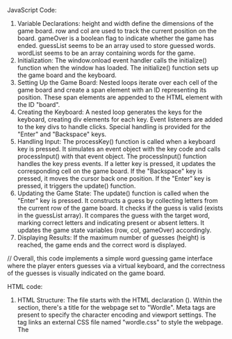 JavaScript Code:

1. Variable Declarations:
height and width define the dimensions of the game board.
row and col are used to track the current position on the board.
gameOver is a boolean flag to indicate whether the game has ended.
guessList seems to be an array used to store guessed words.
wordList seems to be an array containing words for the game.
2. Initialization:
The window.onload event handler calls the initialize() function when the window has loaded.
The initialize() function sets up the game board and the keyboard.
3. Setting Up the Game Board:
Nested loops iterate over each cell of the game board and create a span element with an ID representing its position.
These span elements are appended to the HTML element with the ID "board".
4. Creating the Keyboard:
A nested loop generates the keys for the keyboard, creating div elements for each key.
Event listeners are added to the key divs to handle clicks.
Special handling is provided for the "Enter" and "Backspace" keys.
5. Handling Input:
The processKey() function is called when a keyboard key is pressed. It simulates an event object with the key code and calls processInput() with that event object.
The processInput() function handles the key press events.
If a letter key is pressed, it updates the corresponding cell on the game board.
If the "Backspace" key is pressed, it moves the cursor back one position.
If the "Enter" key is pressed, it triggers the update() function.
6. Updating the Game State:
The update() function is called when the "Enter" key is pressed.
It constructs a guess by collecting letters from the current row of the game board.
It checks if the guess is valid (exists in the guessList array).
It compares the guess with the target word, marking correct letters and indicating present or absent letters.
It updates the game state variables (row, col, gameOver) accordingly.
7. Displaying Results:
If the maximum number of guesses (height) is reached, the game ends and the correct word is displayed.

// Overall, this code implements a simple word guessing game interface where the player enters guesses via a virtual keyboard, and the correctness of the guesses is visually indicated on the game board.

HTML code:

1. HTML Structure:
The file starts with the HTML declaration (<!DOCTYPE html>).
Within the <head> section, there's a title for the webpage set to "Wordle".
Meta tags are present to specify the character encoding and viewport settings.
The <link> tag links an external CSS file named "wordle.css" to style the webpage.
The <script> tag links an external JavaScript file named "wordle.js" to provide functionality to the webpage.
2. Body Content:
Inside the "body" section, there's an "h1" element with the ID "title", displaying the title of the game, "Wordle".
A horizontal line "hr" is added for visual separation.
A <div> element with the ID "board" is provided to hold the game board. This is where the game board will be dynamically generated by the JavaScript code.
A line break "br" is included for spacing.
Another "h1" element with the ID "answer" is present. This element will display the result of the game, such as the correct word when the game ends.
3. External Files:
The CSS file "wordle.css" is expected to contain styles to visually format the webpage elements, including the game board.
The JavaScript file "wordle.js" is expected to contain the logic to initialize the game, handle user input, update the game state, and display results.


//Overall, this HTML file provides the structure for the Wordle game interface, linking to external CSS and JavaScript files for styling and functionality, respectively. The game board and result display elements are defined within the body of the HTML document, with dynamic content and behavior handled by the associated JavaScript code.
